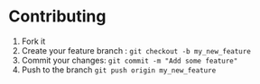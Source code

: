 # Contributing

1. Fork it
2. Create your feature branch : `git checkout -b my_new_feature`
3. Commit your changes: `git commit -m "Add some feature"`
4. Push to the branch `git push origin my_new_feature`
